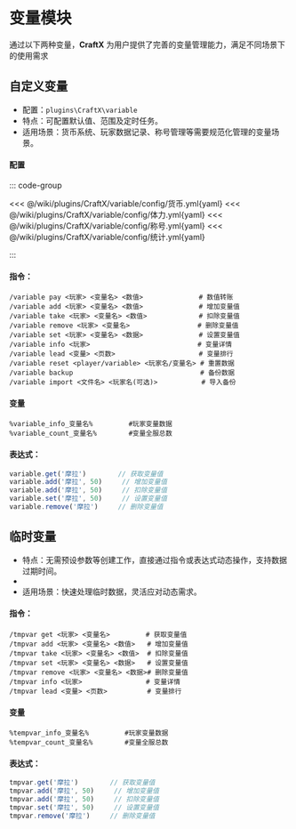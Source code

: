 # 变量模块

通过以下两种变量，**CraftX** 为用户提供了完善的变量管理能力，满足不同场景下的使用需求

## 自定义变量

- 配置：`plugins\CraftX\variable`
- 特点：可配置默认值、范围及定时任务。
- 适用场景：货币系统、玩家数据记录、称号管理等需要规范化管理的变量场景。

#### 配置

::: code-group

<<< @/wiki/plugins/CraftX/variable/config/货币.yml{yaml}
<<< @/wiki/plugins/CraftX/variable/config/体力.yml{yaml}
<<< @/wiki/plugins/CraftX/variable/config/称号.yml{yaml}
<<< @/wiki/plugins/CraftX/variable/config/统计.yml{yaml}

:::

#### 指令：

```
/variable pay <玩家> <变量名> <数值>              # 数值转账
/variable add <玩家> <变量名> <数值>              # 增加变量值
/variable take <玩家> <变量名> <数值>             # 扣除变量值
/variable remove <玩家> <变量名>                 # 删除变量值
/variable set <玩家> <变量名> <数据>              # 设置变量值
/variable info <玩家>                           # 变量详情
/variable lead <变量> <页数>                     # 变量排行
/variable reset <player/variable> <玩家名/变量名> # 重置数据
/variable backup                                # 备份数据
/variable import <文件名> <玩家名(可选)>           # 导入备份
```

#### 变量

```
%variable_info_变量名%         #玩家变量数据
%variable_count_变量名%        #变量全服总数
```

#### 表达式：

```javascript
variable.get('摩拉')        // 获取变量值
variable.add('摩拉', 50)     // 增加变量值
variable.add('摩拉', 50)     // 扣除变量值
variable.set('摩拉', 50)     // 设置变量值
variable.remove('摩拉')     // 删除变量值
```

## 临时变量

- 特点：无需预设参数等创建工作，直接通过指令或表达式动态操作，支持数据过期时间。
-
- 适用场景：快速处理临时数据，灵活应对动态需求。

#### 指令：

```
/tmpvar get <玩家> <变量名>         # 获取变量值
/tmpvar add <玩家> <变量名> <数值>   # 增加变量值
/tmpvar take <玩家> <变量名> <数值>  # 扣除变量值
/tmpvar set <玩家> <变量名> <数据>   # 设置变量值
/tmpvar remove <玩家> <变量名> <数据># 删除变量值
/tmpvar info <玩家>                # 变量详情
/tmpvar lead <变量> <页数>          # 变量排行
```


#### 变量

```
%tempvar_info_变量名%         #玩家变量数据
%tempvar_count_变量名%        #变量全服总数
```


#### 表达式：

```javascript
tmpvar.get('摩拉')        // 获取变量值
tmpvar.add('摩拉', 50)     // 增加变量值
tmpvar.add('摩拉', 50)     // 扣除变量值
tmpvar.set('摩拉', 50)     // 设置变量值
tmpvar.remove('摩拉')     // 删除变量值
```